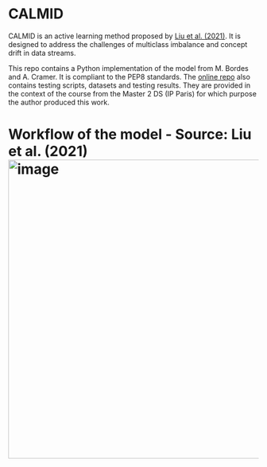 # CALMID

CALMID is an active learning method proposed by [Liu et al. (2021)](https://www.sciencedirect.com/science/article/pii/S0950705121000411). It is designed to address the challenges of multiclass imbalance and concept drift in data streams.

This repo contains a Python implementation of the model from M. Bordes and A. Cramer. It is compliant to the PEP8 standards. The [online repo](https://github.com/augustin-cramer/CALMID) also contains testing scripts, datasets and testing results. They are provided in the context of the course from the Master 2 DS (IP Paris) for which purpose the author produced this work.

<h1>Workflow of the model - Source: Liu et al. (2021)

<img width="600" alt="image" src="https://github.com/AugustinCramer-Qantev/CALMID/assets/124577533/6fe656ec-1ca8-49c1-9122-8463208e5c9d">
